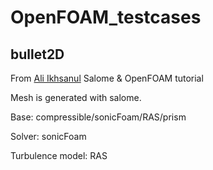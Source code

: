 # OpenFOAM_testcases

## bullet2D
From [Ali Ikhsanul](https://www.youtube.com/watch?v=QDECc1yaRYI&list=PLSgiCo_OhhpNeJ9luyZEBflLpRm_IFW79) Salome & OpenFOAM tutorial

Mesh is generated with salome.

Base: compressible/sonicFoam/RAS/prism

Solver: sonicFoam

Turbulence model: RAS

